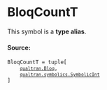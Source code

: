 # BloqCountT

This symbol is a **type alias**.



#### Source:

<pre class="devsite-click-to-copy prettyprint lang-py tfo-signature-link">
<code>BloqCountT = tuple[
    <a href="../../qualtran/Bloq.html"><code>qualtran.Bloq</code></a>,
    <a href="../../qualtran/symbolics/SymbolicInt.html"><code>qualtran.symbolics.SymbolicInt</code></a>
]
</code></pre>



<!-- Placeholder for "Used in" -->

